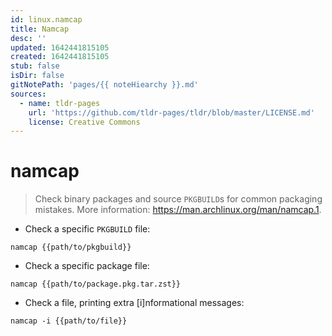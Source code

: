 ```yaml
---
id: linux.namcap
title: Namcap
desc: ''
updated: 1642441815105
created: 1642441815105
stub: false
isDir: false
gitNotePath: 'pages/{{ noteHiearchy }}.md'
sources:
  - name: tldr-pages
    url: 'https://github.com/tldr-pages/tldr/blob/master/LICENSE.md'
    license: Creative Commons
---
```

# namcap

> Check binary packages and source `PKGBUILD`s for common packaging mistakes.
> More information: <https://man.archlinux.org/man/namcap.1>.

- Check a specific `PKGBUILD` file:

`namcap {{path/to/pkgbuild}}`

- Check a specific package file:

`namcap {{path/to/package.pkg.tar.zst}}`

- Check a file, printing extra [i]nformational messages:

`namcap -i {{path/to/file}}`

